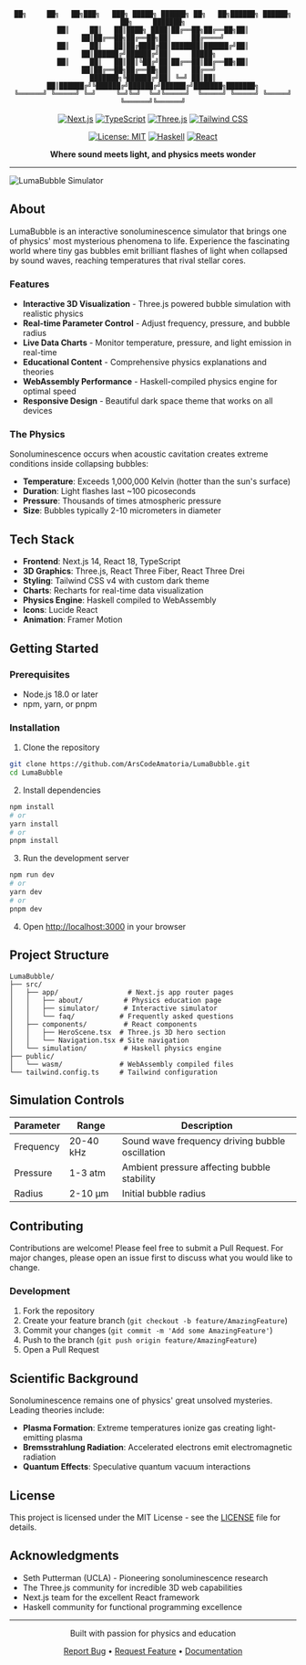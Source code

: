 <div align="center">

```
██╗     ██╗   ██╗███╗   ███╗ █████╗ ██████╗ ██╗   ██╗██████╗ ██████╗ ██╗     ███████╗
██║     ██║   ██║████╗ ████║██╔══██╗██╔══██╗██║   ██║██╔══██╗██╔══██╗██║     ██╔════╝
██║     ██║   ██║██╔████╔██║███████║██████╔╝██║   ██║██████╔╝██████╔╝██║     █████╗  
██║     ██║   ██║██║╚██╔╝██║██╔══██║██╔══██╗██║   ██║██╔══██╗██╔══██╗██║     ██╔══╝  
███████╗╚██████╔╝██║ ╚═╝ ██║██║  ██║██████╔╝╚██████╔╝██████╔╝██████╔╝███████╗███████╗
╚══════╝ ╚═════╝ ╚═╝     ╚═╝╚═╝  ╚═╝╚═════╝  ╚═════╝ ╚═════╝ ╚═════╝ ╚══════╝╚══════╝
```

[![Next.js](https://img.shields.io/badge/Next.js-14.0+-000000?style=for-the-badge&logo=nextdotjs&logoColor=white)](https://nextjs.org/)
[![TypeScript](https://img.shields.io/badge/TypeScript-5.0+-3178C6?style=for-the-badge&logo=typescript&logoColor=white)](https://www.typescriptlang.org/)
[![Three.js](https://img.shields.io/badge/Three.js-r160+-000000?style=for-the-badge&logo=threedotjs&logoColor=white)](https://threejs.org/)
[![Tailwind CSS](https://img.shields.io/badge/Tailwind_CSS-4.0+-38B2AC?style=for-the-badge&logo=tailwind-css&logoColor=white)](https://tailwindcss.com/)

[![License: MIT](https://img.shields.io/badge/License-MIT-yellow.svg?style=for-the-badge)](https://opensource.org/licenses/MIT)
[![Haskell](https://img.shields.io/badge/Haskell-WebAssembly-5D4F85?style=for-the-badge&logo=haskell&logoColor=white)](https://www.haskell.org/)
[![React](https://img.shields.io/badge/React-18.0+-61DAFB?style=for-the-badge&logo=react&logoColor=black)](https://reactjs.org/)

**Where sound meets light, and physics meets wonder**

</div>

---

![LumaBubble Simulator](https://github.com/user-attachments/assets/f48c3a57-018f-4104-9f07-e02e1e32736a)

## About

LumaBubble is an interactive sonoluminescence simulator that brings one of physics' most mysterious phenomena to life. Experience the fascinating world where tiny gas bubbles emit brilliant flashes of light when collapsed by sound waves, reaching temperatures that rival stellar cores.

### Features

- **Interactive 3D Visualization** - Three.js powered bubble simulation with realistic physics
- **Real-time Parameter Control** - Adjust frequency, pressure, and bubble radius
- **Live Data Charts** - Monitor temperature, pressure, and light emission in real-time
- **Educational Content** - Comprehensive physics explanations and theories
- **WebAssembly Performance** - Haskell-compiled physics engine for optimal speed
- **Responsive Design** - Beautiful dark space theme that works on all devices

### The Physics

Sonoluminescence occurs when acoustic cavitation creates extreme conditions inside collapsing bubbles:

- **Temperature**: Exceeds 1,000,000 Kelvin (hotter than the sun's surface)
- **Duration**: Light flashes last ~100 picoseconds
- **Pressure**: Thousands of times atmospheric pressure
- **Size**: Bubbles typically 2-10 micrometers in diameter

## Tech Stack

- **Frontend**: Next.js 14, React 18, TypeScript
- **3D Graphics**: Three.js, React Three Fiber, React Three Drei
- **Styling**: Tailwind CSS v4 with custom dark theme
- **Charts**: Recharts for real-time data visualization
- **Physics Engine**: Haskell compiled to WebAssembly
- **Icons**: Lucide React
- **Animation**: Framer Motion

## Getting Started

### Prerequisites

- Node.js 18.0 or later
- npm, yarn, or pnpm

### Installation

1. Clone the repository
```bash
git clone https://github.com/ArsCodeAmatoria/LumaBubble.git
cd LumaBubble
```

2. Install dependencies
```bash
npm install
# or
yarn install
# or
pnpm install
```

3. Run the development server
```bash
npm run dev
# or
yarn dev
# or
pnpm dev
```

4. Open [http://localhost:3000](http://localhost:3000) in your browser

## Project Structure

```
LumaBubble/
├── src/
│   ├── app/                 # Next.js app router pages
│   │   ├── about/          # Physics education page
│   │   ├── simulator/      # Interactive simulator
│   │   └── faq/           # Frequently asked questions
│   ├── components/         # React components
│   │   ├── HeroScene.tsx  # Three.js 3D hero section
│   │   └── Navigation.tsx # Site navigation
│   └── simulation/         # Haskell physics engine
├── public/
│   └── wasm/              # WebAssembly compiled files
└── tailwind.config.ts     # Tailwind configuration
```

## Simulation Controls

| Parameter | Range | Description |
|-----------|-------|-------------|
| Frequency | 20-40 kHz | Sound wave frequency driving bubble oscillation |
| Pressure | 1-3 atm | Ambient pressure affecting bubble stability |
| Radius | 2-10 μm | Initial bubble radius |

## Contributing

Contributions are welcome! Please feel free to submit a Pull Request. For major changes, please open an issue first to discuss what you would like to change.

### Development

1. Fork the repository
2. Create your feature branch (`git checkout -b feature/AmazingFeature`)
3. Commit your changes (`git commit -m 'Add some AmazingFeature'`)
4. Push to the branch (`git push origin feature/AmazingFeature`)
5. Open a Pull Request

## Scientific Background

Sonoluminescence remains one of physics' great unsolved mysteries. Leading theories include:

- **Plasma Formation**: Extreme temperatures ionize gas creating light-emitting plasma
- **Bremsstrahlung Radiation**: Accelerated electrons emit electromagnetic radiation
- **Quantum Effects**: Speculative quantum vacuum interactions

## License

This project is licensed under the MIT License - see the [LICENSE](LICENSE) file for details.

## Acknowledgments

- Seth Putterman (UCLA) - Pioneering sonoluminescence research
- The Three.js community for incredible 3D web capabilities
- Next.js team for the excellent React framework
- Haskell community for functional programming excellence

---

<div align="center">

Built with passion for physics and education

[Report Bug](https://github.com/ArsCodeAmatoria/LumaBubble/issues) • [Request Feature](https://github.com/ArsCodeAmatoria/LumaBubble/issues) • [Documentation](https://github.com/ArsCodeAmatoria/LumaBubble/wiki)

</div>
